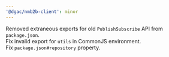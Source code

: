 ```yaml
---
'@dgac/nmb2b-client': minor
---
```


Removed extraneous exports for old `PublishSubscribe` API from `package.json`.  
Fix invalid export for `utils` in CommonJS environment.  
Fix `package.json#repository` property.
